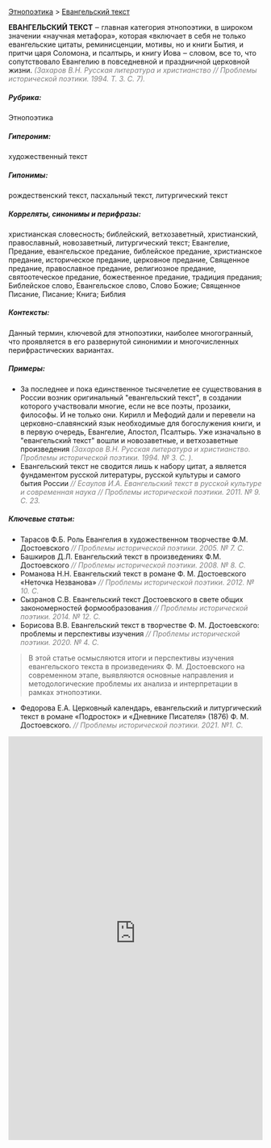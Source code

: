 <style>
st { color: Gray;
  font-style: italic;}
</style>

[Этнопоэтика](ethnopoetics.md) > [Евангельский текст](евангельский_текст.md) 

**ЕВАНГЕЛЬСКИЙ ТЕКСТ**  ‒ главная категория этнопоэтики,  в широком значении «научная метафора», которая «включает в себя не только евангельские цитаты, реминисценции, мотивы, но и книги Бытия, и притчи царя Соломона, и псалтырь, и книгу Иова ‒ словом, все то, что сопутствовало Евангелию в повседневной и праздничной церковной жизни.<st> (Захаров В.Н. Русская литература и христианство // Проблемы исторической поэтики. 1994. Т. 3. С. 7).</st>

##### Рубрика:
Этнопоэтика
##### Гипероним:
художественный текст  
##### Гипонимы:
рождественский текст,  пасхальный текст, литургический текст
##### Корреляты, синонимы и перифразы:
христианская словесность; библейский, ветхозаветный, христианский, православный,  новозаветный, литургический текст;  Евангелие,  Предание,  евангельское предание, библейское предание, христианское предание, историческое предание,  церковное предание, Священное предание, православное предание, религиозное предание, святоотеческое предание, божественное предание, традиция предания; Библейское слово, Евангельское слово, Слово Божие; Священное Писание, Писание; Книга; Библия  
##### Контексты:
Данный термин, ключевой для этнопоэтики, наиболее многогранный, что проявляется в его развернутой синонимии и многочисленных перифрастических вариантах.


##### Примеры:
* За последнее и пока единственное тысячелетие ее существования в 
России возник оригинальный "евангельский текст", в создании которого участвовали многие, если не все поэты, прозаики, философы. И не только они. Кирилл и Мефодий дали и перевели на церковно-славянский язык необходимые для богослужения книги, и в первую очередь, Евангелие, Апостол, Псалтырь. Уже изначально в "евангельский текст" вошли и новозаветные, и ветхозаветные произведения <st> (Захаров В.Н. Русская литература и христианство. Проблемы исторической поэтики.  1994. № 3. С. ).</st>  
* Евангельский текст не сводится лишь к набору цитат, а является фундаментом русской литературы, русской культуры и самого бытия России <st>// Есаулов И.А. Евангельский текст в русской культуре и современная наука // Проблемы исторической поэтики.  2011. № 9. С. 23.</st>

##### Ключевые статьи:
* Тарасов Ф.Б. Роль Евангелия в художественном творчестве Ф.М. 
Достоевского <st>// Проблемы исторической поэтики.  2005. № 7. С.</st>
* Башкиров Д.Л. Евангельский текст в произведениях Ф.М. Достоевского <st> // Проблемы исторической поэтики.   2008. № 8. С. </st>  
* Романова Н.Н. Евангельский текст в романе Ф. М. Достоевского
«Неточка Незванова» <st>// Проблемы исторической поэтики.   2012. № 10. С. </st>
* Сызранов С.В. Евангельский текст Достоевского в свете общих 
закономерностей формообразования  <st>// Проблемы исторической поэтики. 2014. № 12. С.</st>
* Борисова В.В. Евангельский текст в творчестве Ф. М. Достоевского: 
проблемы и перспективы изучения <st>//  Проблемы исторической поэтики.  2020. № 4. С.</st>  
> В этой статье осмысляются итоги и перспективы изучения евангельского текста в произведениях Ф. М. Достоевского на современном этапе, выявляются основные направления и методологические проблемы их анализа и интерпретации в рамках этнопоэтики.
* Федорова Е.А. Церковный календарь, евангельский и литургический текст в романе «Подросток» и «Дневнике Писателя» (1876) Ф. М. Достоевского. <st>// Проблемы исторической поэтики.  2021. №1. С.</st>

<iframe src="https://thesaurus-dostoevsky.github.io/nk/евангельский_текст.html" style="border:0px;width:100%;height:800px" allowfullscreen="true" webkitallowfullscreen="true" mozallowfullscreen="true">
